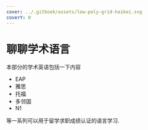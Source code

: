 ```yaml
---
cover: ../.gitbook/assets/low-poly-grid-haikei.svg
coverY: 0
---
```


# 聊聊学术语言

本部分的学术英语包括一下内容

* EAP&#x20;
* 雅思
* 托福
* 多邻国
* N1

等一系列可以用于留学求职成绩认证的语言学习.
